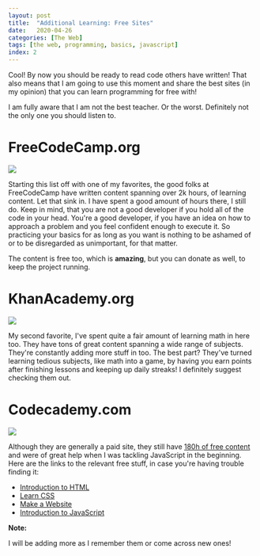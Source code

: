 ```yaml
---
layout: post
title:  "Additional Learning: Free Sites"
date:   2020-04-26
categories: [The Web]
tags: [the web, programming, basics, javascript]
index: 2
---
```


Cool! By now you should be ready to read code others have written! That also means that I am going to use this moment and share the best sites (in my opinion) that you can learn programming for free with!

I am fully aware that I am not the best teacher. Or the worst. Definitely not the only one you should listen to.

# FreeCodeCamp.org

<a href="https://www.freecodecamp.org/" target="_blank"><img src="https://d33wubrfki0l68.cloudfront.net/d887597b38007c892922990e1f65015054997842/5737e/img/screen-shot-3.png"></a>

Starting this list off with one of my favorites, the good folks at FreeCodeCamp have written content spanning over 2k hours, of learning content. Let that sink in. I have spent a good amount of hours there, I still do. Keep in mind, that you are not a good developer if you hold all of the code in your head. You're a good developer, if you have an idea on how to approach a problem and you feel confident enough to execute it. So practicing your basics for as long as you want is nothing to be ashamed of or to be disregarded as unimportant, for that matter.

The content is free too, which is **amazing**, but you can donate as well, to keep the project running.

# KhanAcademy.org

<a href="https://khanacademy.org" target="_blank"><img src="https://66.media.tumblr.com/f1bd3cd7e4b20dba634393462326859b/tumblr_inline_pcdui455cU1r8ovh1_540.png"></a>

My second favorite, I've spent quite a fair amount of learning math in here too. They have tons of great content spanning a wide range of subjects. They're constantly adding more stuff in too. The best part? They've turned learning tedious subjects, like math into a game, by having you earn points after finishing lessons and keeping up daily streaks! I definitely suggest checking them out.

# Codecademy.com

<a href="https://www.codecademy.com/" target="_blank"><img src="https://upload.wikimedia.org/wikipedia/en/d/d7/Codecademy-home.png"></a>

Although they are generally a paid site, they still have [180h of free content](https://www.codecademy.com/pricing) and were of great help when I was tackling JavaScript in the beginning. Here are the links to the relevant free stuff, in case you're having trouble finding it:

* [Introduction to HTML](https://www.codecademy.com/learn/learn-html)
* [Learn CSS](https://www.codecademy.com/learn/learn-css)
* [Make a Website](https://www.codecademy.com/learn/make-a-website)
* [Introduction to JavaScript](https://www.codecademy.com/learn/introduction-to-javascript)

**Note:**

I will be adding more as I remember them or come across new ones!
